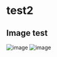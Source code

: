 # test2

## Image test
![image](https://images.pexels.com/photos/14127944/pexels-photo-14127944.jpeg?auto=compress&cs=tinysrgb&w=1260&h=750&dpr=2)
![image](https://cr-ss-service.azurewebsites.net/api/ScreenShot?widget=summary&username=peti2001)
